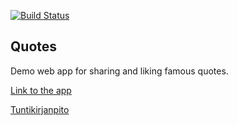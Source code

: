 [![Build Status](https://travis-ci.org/etfairies/quotes.svg?branch=master)](https://travis-ci.org/etfairies/quotes)

## Quotes
Demo web app for sharing and liking famous quotes.

[Link to the app](https://quotesdemoapp.herokuapp.com/)

[Tuntikirjanpito](https://docs.google.com/spreadsheets/d/110BziuB9o5ny5d-94ZgipXj8ozYmjujPAZQDkrT3v9c/edit?usp=sharing)